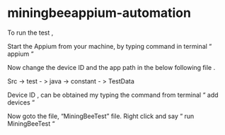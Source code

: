 # miningbeeappium-automation

To run the test , 

Start the Appium from  your machine, by typing command in terminal “ appium “

Now change the device ID and the app path in the below following file .

Src -> test - > java -> constant - > TestData

Device ID , can be obtained my typing the command from terminal “ add devices “

Now goto the file, “MiningBeeTest” file. Right click and say  “ run MiningBeeTest “
